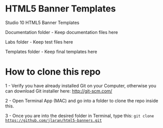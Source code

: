 HTML5 Banner Templates
======================

Studio 10 HTML5 Banner Templates

Documentation folder - Keep documentation files here

Labs folder - Keep test files here

Templates folder - Keep final templates here


How to clone this repo
======================

1 - Verify you have already installed Git on your Computer, otherwise you can download Git installer here: http://git-scm.com/

2 - Open Terminal App (MAC) and go into a folder to clone the repo inside this.

3 - Once you are into the desired folder in Terminal, type this: <code>git clone https://github.com/jlaran/html5-banners.git</code>